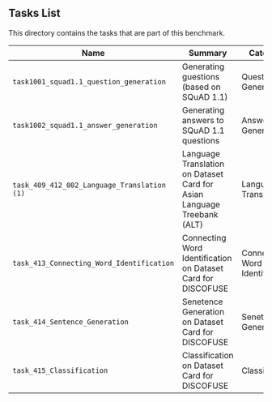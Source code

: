 ## Tasks List 

This directory contains the tasks that are part of this benchmark. 


Name | Summary | Category
---- | ----------- | --------
`task1001_squad1.1_question_generation` | Generating guestions (based on SQuAD 1.1) | Question Generation  
`task1002_squad1.1_answer_generation` | Generating answers to SQuAD 1.1 questions | Answer Generation
`task_409_412_002_Language_Translation (1)` | Language Translation on Dataset Card for Asian Language Treebank (ALT) | Language Translation
`task_413_Connecting_Word_Identification` | Connecting Word Identification on Dataset Card for DISCOFUSE | Connecting Word Identification
`task_414_Sentence_Generation` | Senetence Generation on Dataset Card for DISCOFUSE | Senetence Generation
`task_415_Classification` | Classification on Dataset Card for DISCOFUSE | Classification